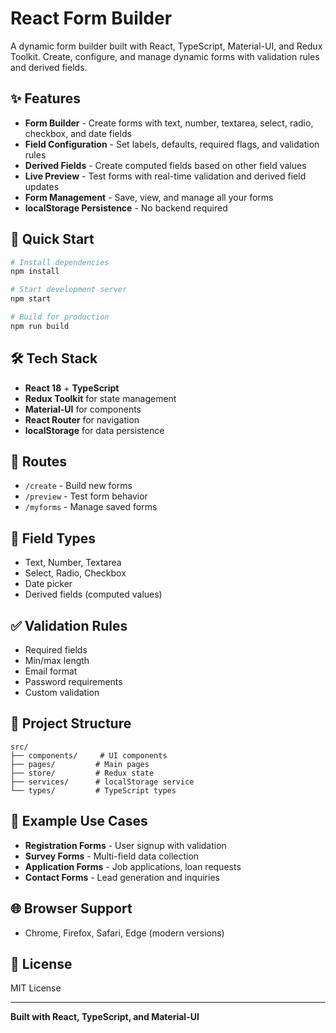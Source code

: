 # React Form Builder

A dynamic form builder built with React, TypeScript, Material-UI, and Redux Toolkit. Create, configure, and manage dynamic forms with validation rules and derived fields.

## ✨ Features

- **Form Builder** - Create forms with text, number, textarea, select, radio, checkbox, and date fields
- **Field Configuration** - Set labels, defaults, required flags, and validation rules
- **Derived Fields** - Create computed fields based on other field values
- **Live Preview** - Test forms with real-time validation and derived field updates
- **Form Management** - Save, view, and manage all your forms
- **localStorage Persistence** - No backend required

## 🚀 Quick Start

```bash
# Install dependencies
npm install

# Start development server
npm start

# Build for production
npm run build
```

## 🛠️ Tech Stack

- **React 18** + **TypeScript**
- **Redux Toolkit** for state management
- **Material-UI** for components
- **React Router** for navigation
- **localStorage** for data persistence

## 📱 Routes

- `/create` - Build new forms
- `/preview` - Test form behavior
- `/myforms` - Manage saved forms

## 🔧 Field Types

- Text, Number, Textarea
- Select, Radio, Checkbox
- Date picker
- Derived fields (computed values)

## ✅ Validation Rules

- Required fields
- Min/max length
- Email format
- Password requirements
- Custom validation

## 📁 Project Structure

```
src/
├── components/     # UI components
├── pages/         # Main pages
├── store/         # Redux state
├── services/      # localStorage service
└── types/         # TypeScript types
```

## 🎯 Example Use Cases

- **Registration Forms** - User signup with validation
- **Survey Forms** - Multi-field data collection
- **Application Forms** - Job applications, loan requests
- **Contact Forms** - Lead generation and inquiries

## 🌐 Browser Support

- Chrome, Firefox, Safari, Edge (modern versions)

## 📄 License

MIT License

---

**Built with React, TypeScript, and Material-UI** 